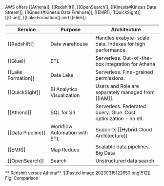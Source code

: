 AWS offers [[Athena]], [[Redshift]], [[OpenSearch]], [[Kinesis#Kinesis Data Stream]], [[Kinesis#Kinesis Data Firehose]],  [[EMR]], [[QuickSight]], [[Glue]], [[Lake Formation]] and [[Flink]].


| Service         | Purpose                      | Architecture                                                   |
| ------------------ | ---------------------------- | -------------------------------------------------------------- |
| [[Redshift]]       | Data warehouse               | Handles exabyte-scale data. Indexes for high performance.      |
| [[Glue]]           | ETL                          | Serverless. Out-of-the-box integration for Athena              |
| [[Lake Formation]] | Data Lake                    | Serverless. Fine-grained permissions.                          |
| [[QuickSight]]     | BI Analytics Visualization   | Users and Role are separately managed from [[IAM]].            |
| [[Athena]]         | SQL for S3                   | Serverless. Federated query. Glue. Cost optimization - no etl. |
| [[Data Pipeline]]  | Workflow Automation with ETL | Supports [[Hybrid Cloud Architecture]]                         |
| [[EMR]]            | Map Reduce                   | Scalable data pipelines, Big Data                              |
| [[OpenSearch]]     | Search                       | Unstructured data search                                                               |

** Redshift versus Athena**
![[Pasted image 20230315122650.png|512]]
Fig. Comparison
